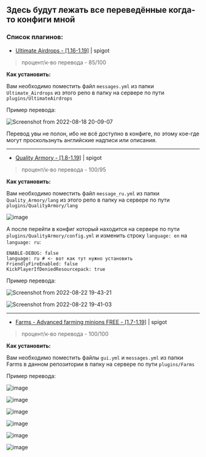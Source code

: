 ## Здесь будут лежать все переведённые когда-то конфиги мной ##
### Список плагинов: ###
- [Ultimate Airdrops - [1.16-1.19]](https://www.spigotmc.org/resources/%E2%9A%A1-ultimate-airdrops-1-16-1-19-custom-loot-%E2%9C%85-chance-system-%E2%9C%85-holograms-%E2%9C%85-placeholderapi-%E2%9C%85.102033/) | spigot

> процент/к-во перевода - 85/100

**Как установить:**

Вам необходимо поместить файл ```messages.yml``` из папки ```Ultimate_Airdrops``` из этого репо в папку на сервере по пути ```plugins/UltimateAirdrops```

Пример перевода:

![Screenshot from 2022-08-18 20-09-07](https://user-images.githubusercontent.com/93985232/185419109-506d898b-45f7-4db8-b0d7-932c70e8219e.png)

Перевод увы не полон, ибо не всё доступно в конфиге, по этому кое-где могут проскользнуть английские надписи или описания.

---

- [Quality Armory - [1.8-1.19]](https://www.spigotmc.org/resources/quality-armory.47561/) | spigot

> процент/к-во перевода - 100/95

**Как установить:**

Вам необходимо поместить файл ```message_ru.yml``` из папки ```Quality_Armory/lang``` из этого репо в папку на сервере по пути ```plugins/QualityArmory/lang```

![image](https://user-images.githubusercontent.com/93985232/185939531-d509423a-983a-4ede-9327-11d5429cf59c.png)

А после перейти в конфиг который находится на сервере по пути ```plugins/QualityArmory/config.yml``` и изменить строку ```language: en``` на ```language: ru```:
```
ENABLE-DEBUG: false
language: ru # <- вот как тут нужно установить
FriendlyFireEnabled: false
KickPlayerIfDeniedResourcepack: true
```

Пример перевода:

![Screenshot from 2022-08-22 19-43-21](https://user-images.githubusercontent.com/93985232/185941112-6507f0a0-5746-4076-9724-b729c05c138e.png)

![Screenshot from 2022-08-22 19-41-03](https://user-images.githubusercontent.com/93985232/185941159-31f899f9-07b8-49ad-b126-04ed996de1c0.png)

---

- [Farms - Advanced farming minions FREE - [1.7-1.19]](https://www.spigotmc.org/resources/farms-advanced-farming-minions-free.98747/) | spigot

> процент/к-во перевода - 100/100

**Как установить:**

Вам необходимо поместить файлы ```gui.yml``` и ```messages.yml``` из папки Farms в данном репозитории в папку на сервере по пути ```plugins/Farms```

Пример перевода:

![image](https://user-images.githubusercontent.com/93985232/186400101-594edebb-4c8d-479a-9663-dac3fa2a047a.png)

![image](https://user-images.githubusercontent.com/93985232/186400168-eb46d667-380d-4fc6-91e6-fad158b41b36.png)

![image](https://user-images.githubusercontent.com/93985232/186400268-544eb3ca-25b2-4de3-9ee2-ed4cf59faa19.png)

![image](https://user-images.githubusercontent.com/93985232/186400313-7026c590-b8e1-4008-b5e6-edea2de97daf.png)

![image](https://user-images.githubusercontent.com/93985232/186400366-88f4c7ba-6eda-455f-983e-7aa8a0225eee.png)

![image](https://user-images.githubusercontent.com/93985232/186400427-e573b41b-e3bb-405d-b3f9-b25a5f4e2e1b.png)
